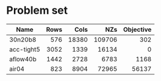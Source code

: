 # Problem set 


| Name        | Rows     | Cols     |      NZs | Objective |
|-------------|---------:|---------:|---------:|----------:|
| 30n20b8     |      576 |    18380 |   109706 |       302 |
| acc-tight5  |     3052 |     1339 |    16134 |         0 |
| aflow40b    |     1442 |     2728 |     6783 |      1168 |
| air04       |      823 |     8904 |    72965 |     56137 |

